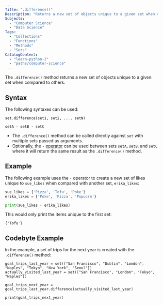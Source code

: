 ```yaml
---
Title: ".difference()"
Description: "Returns a new set of objects unique to a given set when compared to others."
Subjects:
  - "Computer Science"
  - "Data Science"
Tags:
  - "Collections"
  - "Functions"
  - "Methods"
  - "Sets"
CatalogContent:
  - "learn-python-3"
  - "paths/computer-science"
---
```


The `.difference()` method returns a new set of objects unique to a given set when compared to others.

## Syntax

The following syntaxes can be used:

```pseudo
set.difference(set1, set2, ..., setN)

setA - setB - setC
```

- The `.difference()` method can be called directly against `set` with multiple sets passed as arguments.
- Optionally, the `-` [operator](https://www.codecademy.com/resources/docs/python/operators) can be used between sets `setA`, `setB`, and `setC` where it will return the same result as the `.difference()` method.

## Example

The following example uses the `-` operator to create a new set of likes unique to `sue_likes` when compared with another set, `erika_likes`:

```py
sue_likes = {'Pizza', 'Tofu', 'Poke'}
erika_likes = {'Poke', 'Pizza', 'Popcorn'}

print(sue_likes - erika_likes)
```

This would only print the items unique to the first set:

```shell
{'Tofu'}
```

## Codebyte Example

In the example, a set of trips for the next year is created with the `.difference()` method:

```codebyte/python
goal_trips_last_year = set(["San Francisco", "Dublin", "London", "Naples", "Tokyo", "New York", "Seoul"])
actually_visited_last_year = set(["San Francisco", "London", "Tokyo", "Naples"])

goal_trips_next_year = goal_trips_last_year.difference(actually_visited_last_year)

print(goal_trips_next_year)
```

